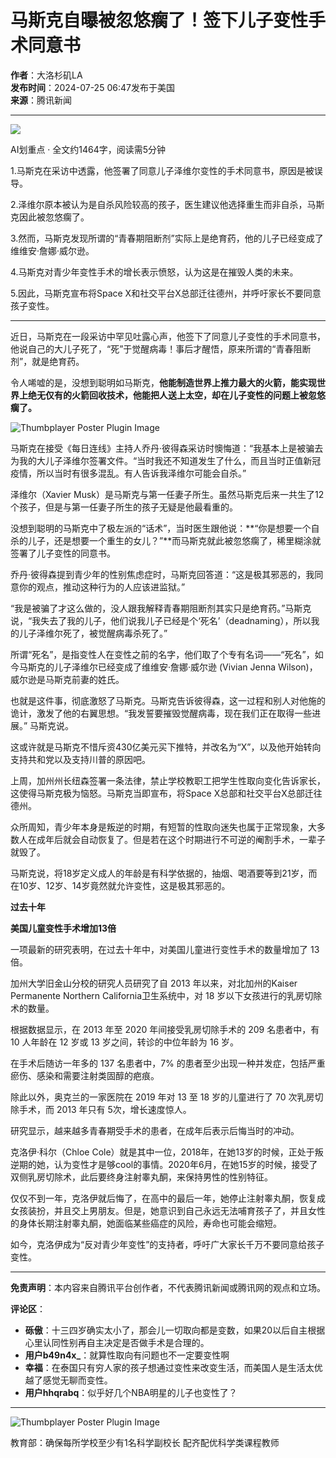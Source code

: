# 马斯克自曝被忽悠瘸了！签下儿子变性手术同意书

**作者**：大洛杉矶LA  
**发布时间**：2024-07-25 06:47发布于美国  
**来源**：腾讯新闻  

---

![](https://inews.gtimg.com/newsapp_bt/0/0122113249149_5991/0)

AI划重点 · 全文约1464字，阅读需5分钟

1.马斯克在采访中透露，他签署了同意儿子泽维尔变性的手术同意书，原因是被误导。

2.泽维尔原本被认为是自杀风险较高的孩子，医生建议他选择重生而非自杀，马斯克因此被忽悠瘸了。

3.然而，马斯克发现所谓的“青春期阻断剂”实际上是绝育药，他的儿子已经变成了维维安·詹娜·威尔逊。

4.马斯克对青少年变性手术的增长表示愤怒，认为这是在摧毁人类的未来。

5.因此，马斯克宣布将Space X和社交平台X总部迁往德州，并呼吁家长不要同意孩子变性。

---

近日，马斯克在一段采访中罕见吐露心声，他签下了同意儿子变性的手术同意书，他说自己的大儿子死了，“死”于觉醒病毒！事后才醒悟，原来所谓的“青春阻断剂”，就是绝育药。

令人唏嘘的是，没想到聪明如马斯克，**他能制造世界上推力最大的火箭，能实现世界上绝无仅有的火箭回收技术，他能把人送上太空，却在儿子变性的问题上被忽悠瘸了。**

![Thumbplayer Poster Plugin Image](http://puui.qpic.cn/vpic_cover/e1415j7ms7q/e1415j7ms7q_hz.jpg/640)

马斯克在接受《每日连线》主持人乔丹·彼得森采访时懊悔道：“我基本上是被骗去为我的大儿子泽维尔签署文件。“当时我还不知道发生了什么，而且当时正值新冠疫情，所以当时有很多混乱。有人告诉我泽维尔可能会自杀。”

泽维尔（Xavier Musk）是马斯克与第一任妻子所生。虽然马斯克后来一共生了12个孩子，但是与第一任妻子所生的孩子无疑是他最看重的。

没想到聪明的马斯克中了极左派的“话术”，当时医生跟他说：**“你是想要一个自杀的儿子，还是想要一个重生的女儿？”**而马斯克就此被忽悠瘸了，稀里糊涂就签署了儿子变性的同意书。

乔丹·彼得森提到青少年的性别焦虑症时，马斯克回答道：“这是极其邪恶的，我同意你的观点，推动这种行为的人应该进监狱。”

“我是被骗了才这么做的，没人跟我解释青春期阻断剂其实只是绝育药。”马斯克说，“我失去了我的儿子，他们说我儿子已经是个‘死名’（deadnaming），所以我的儿子泽维尔死了，被觉醒病毒杀死了。” 

所谓“死名”，是指变性人在变性之前的名字，他们取了个专有名词——“死名”，如今马斯克的儿子泽维尔已经变成了维维安·詹娜·威尔逊 (Vivian Jenna Wilson)，威尔逊是马斯克前妻的姓氏。

也就是这件事，彻底激怒了马斯克。马斯克告诉彼得森，这一过程和别人对他施的诡计，激发了他的右翼思想。“我发誓要摧毁觉醒病毒，现在我们正在取得一些进展。” 马斯克说。

这或许就是马斯克不惜斥资430亿美元买下推特，并改名为“X”，以及他开始转向支持共和党以及支持川普的原因吧。

上周，加州州长纽森签署一条法律，禁止学校教职工把学生性取向变化告诉家长，这使得马斯克极为恼怒。马斯克当即宣布，将Space X总部和社交平台X总部迁往德州。

众所周知，青少年本身是叛逆的时期，有短暂的性取向迷失也属于正常现象，大多数人在成年后就会自动恢复了。但是若在这个时期进行不可逆的阉割手术，一辈子就毁了。

马斯克说，将18岁定义成人的年龄是有科学依据的，抽烟、喝酒要等到21岁，而在10岁、12岁、14岁竟然就允许变性，这是极其邪恶的。

**过去十年**

**美国儿童变性手术增加13倍**

一项最新的研究表明，在过去十年中，对美国儿童进行变性手术的数量增加了 13 倍。

加州大学旧金山分校的研究人员研究了自 2013 年以来，对北加州的Kaiser Permanente Northern California卫生系统中，对 18 岁以下女孩进行的乳房切除术的数量。

根据数据显示，在 2013 年至 2020 年间接受乳房切除手术的 209 名患者中，有 10 人年龄在 12 岁或 13 岁之间，转诊的中位年龄为 16 岁。

在手术后随访一年多的 137 名患者中，7% 的患者至少出现一种并发症，包括严重瘀伤、感染和需要注射类固醇的疤痕。

除此以外，奥克兰的一家医院在 2019 年对 13 至 18 岁的儿童进行了 70 次乳房切除手术，而 2013 年只有 5次，增长速度惊人。

研究显示，越来越多青春期受手术的患者，在成年后表示后悔当时的冲动。

克洛伊·科尔（Chloe Cole）就是其中一位，2018年，在她13岁的时候，正处于叛逆期的她，认为变性才是够cool的事情。2020年6月，在她15岁的时候，接受了双侧乳房切除术，此后要终身注射睾丸酮，来保持男性的性别特征。

仅仅不到一年，克洛伊就后悔了，在高中的最后一年，她停止注射睾丸酮，恢复成女孩装扮，并且交上男朋友。但是，她意识到自己永远无法哺育孩子了，并且女性的身体长期注射睾丸酮，她面临某些癌症的风险，寿命也可能会缩短。

如今，克洛伊成为“反对青少年变性”的支持者，呼吁广大家长千万不要同意给孩子变性。

---

**免责声明**：本内容来自腾讯平台创作者，不代表腾讯新闻或腾讯网的观点和立场。  

**评论区**：

- **砾傲**：十三四岁确实太小了，那会儿一切取向都是变数，如果20以后自主根据心里认同性别再自主决定是否做手术是合理的。  
- **用户b49n4x_**：就算性取向有问题也不一定要变性啊  
- **幸福**：在泰国只有穷人家的孩子想通过变性来改变生活，而美国人是生活太优越了感觉无聊而变性。  
- **用户hhqrabq**：似乎好几个NBA明星的儿子也变性了？

---

![Thumbplayer Poster Plugin Image](https://puui.qpic.cn/vpic_cover/g1418ml6dcn/g1418ml6dcn_hz.jpg)

教育部：确保每所学校至少有1名科学副校长 配齐配优科学类课程教师
<!-- tcd_original_link https://news.qq.com/rain/a/20240725A00L6N00 -->
